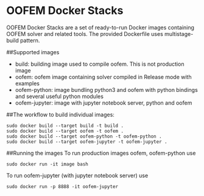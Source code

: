 # OOFEM Docker Stacks

OOFEM Docker Stacks are a set of ready-to-run Docker images containing OOFEM solver and related tools. The provided Dockerfile uses multistage-build pattern.

##Supported images
-  build: building image used to compile oofem. This is not production image
-  oofem: oofem image containing solver compiled in Release mode with examples
-  oofem-python: image bundling python3 and oofem with python bindings and several useful python modules
-  oofem-jupyter: image with jupyter notebook server, python and oofem

##The workflow to build individual images:
```
sudo docker build --target build -t build .
sudo docker build --target oofem -t oofem .
sudo docker build --target oofem-python -t oofem-python .
sudo docker build --target oofem-jupyter -t oofem-jupyter .
```

##Running the images
To run production images oofem, oofem-python use
```
sudo docker run -it image bash
```

To run oofem-jupyter (with jupyter notebook server) use
```
sudo docker run -p 8888 -it oofem-jupyter
```
